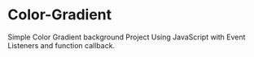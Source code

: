 # Color-Gradient
Simple Color Gradient background Project  Using JavaScript with Event Listeners and function callback.
